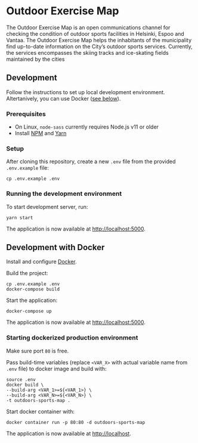 # Outdoor Exercise Map

The Outdoor Exercise Map is an open communications channel for checking the condition of outdoor sports facilities in Helsinki, Espoo and Vantaa. The Outdoor Exercise Map helps the inhabitants of the municipality find up-to-date information on the City’s outdoor sports services. Currently, the services encompasses the skiing tracks and ice-skating fields maintained by the cities 

## Development

Follow the instructions to set up local development environment. Altertanively, you can use Docker ([see below](#development-with-docker)).

### Prerequisites

- On Linux, `node-sass` currently requires Node.js v11 or older
- Install [NPM](https://www.npmjs.com/) and [Yarn](https://yarnpkg.com)

### Setup

After cloning this repository, create a new `.env` file from the provided `.env.example` file:

```
cp .env.example .env
```

### Running the development environment

To start development server, run:

```
yarn start
```

The application is now available at [http://localhost:5000](http://localhost:5000/).

## Development with Docker

Install and configure [Docker](https://www.docker.com/).

Build the project:

```
cp .env.example .env
docker-compose build
```

Start the application:

```
docker-compose up
```

The application is now available at [http://localhost:5000](http://localhost:5000/).

### Starting dockerized production environment

Make sure port `80` is free.

Pass build-time variables (replace `<VAR_X>` with actual variable name from `.env` file) to docker image and build with:

```
source .env
docker build \
--build-arg <VAR_1>=${<VAR_1>} \
--build-arg <VAR_N>=${<VAR_N>} \
-t outdoors-sports-map .
```

Start docker container with:
```
docker container run -p 80:80 -d outdoors-sports-map
```

The application is now available at [http://localhost](http://localhost/).
